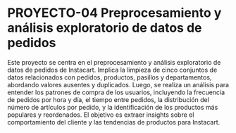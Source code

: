 # PROYECTO-04 Preprocesamiento y análisis exploratorio de datos de pedidos

Este proyecto se centra en el preprocesamiento y análisis exploratorio de datos de pedidos de Instacart. Implica la limpieza de cinco conjuntos de datos relacionados con pedidos, productos, pasillos y departamentos, abordando valores ausentes y duplicados. Luego, se realiza un análisis para entender los patrones de compra de los usuarios, incluyendo la frecuencia de pedidos por hora y día, el tiempo entre pedidos, la distribución del número de artículos por pedido, y la identificación de los productos más populares y reordenados. El objetivo es extraer insights sobre el comportamiento del cliente y las tendencias de productos para Instacart.
